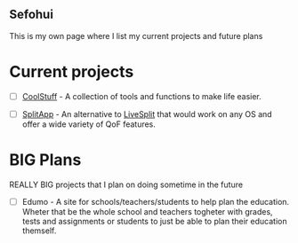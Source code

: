 ## Sefohui

This is my own page where I list my current projects and future plans

# Current projects
- [ ] [CoolStuff](/Sefohui/CoolStuff/README.md) - A collection of tools and functions to make life easier.
- [ ] [SplitApp](/Sefohui/SplitApp/README.md) - An alternative to [LiveSplit](https://livesplit.org/) that would work on any OS and offer a wide variety of QoF features.


# BIG Plans
REALLY BIG projects that I plan on doing sometime in the future

- [ ] Edumo - A site for schools/teachers/students to help plan the education. Wheter that be the whole school and teachers togheter with grades, tests and assignments or students to just be able to plan their education themself.